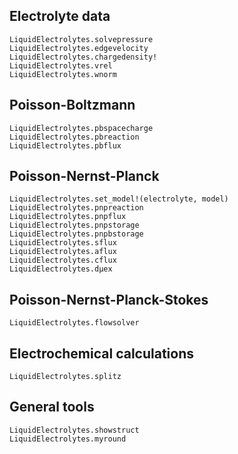 ## Electrolyte data


```@docs
LiquidElectrolytes.solvepressure
LiquidElectrolytes.edgevelocity
LiquidElectrolytes.chargedensity!
LiquidElectrolytes.vrel
LiquidElectrolytes.wnorm
```

## Poisson-Boltzmann
```@docs
LiquidElectrolytes.pbspacecharge
LiquidElectrolytes.pbreaction
LiquidElectrolytes.pbflux
```

## Poisson-Nernst-Planck
```@docs
LiquidElectrolytes.set_model!(electrolyte, model)
LiquidElectrolytes.pnpreaction
LiquidElectrolytes.pnpflux
LiquidElectrolytes.pnpstorage
LiquidElectrolytes.pnpbstorage
LiquidElectrolytes.sflux
LiquidElectrolytes.aflux
LiquidElectrolytes.cflux
LiquidElectrolytes.dμex
```

## Poisson-Nernst-Planck-Stokes
```
LiquidElectrolytes.flowsolver
```


## Electrochemical calculations
```@docs
LiquidElectrolytes.splitz
```

## General tools
```@docs
LiquidElectrolytes.showstruct
LiquidElectrolytes.myround
```
